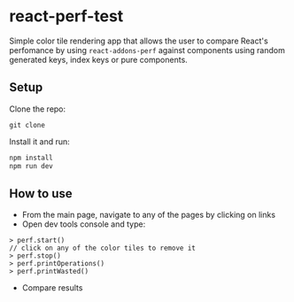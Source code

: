 # react-perf-test

Simple color tile rendering app that allows the user to compare React's perfomance by using `react-addons-perf` against components using random generated keys, index keys or pure components.

## Setup
Clone the repo:
```
git clone
```


Install it and run:

```bash
npm install
npm run dev
```


## How to use
- From the main page, navigate to any of the pages by clicking on links
- Open dev tools console and type:
```
> perf.start()
// click on any of the color tiles to remove it
> perf.stop()
> perf.printOperations()
> perf.printWasted()
```
- Compare results



